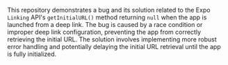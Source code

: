 This repository demonstrates a bug and its solution related to the Expo `Linking` API's `getInitialURL()` method returning `null` when the app is launched from a deep link.  The bug is caused by a race condition or improper deep link configuration, preventing the app from correctly retrieving the initial URL. The solution involves implementing more robust error handling and potentially delaying the initial URL retrieval until the app is fully initialized.